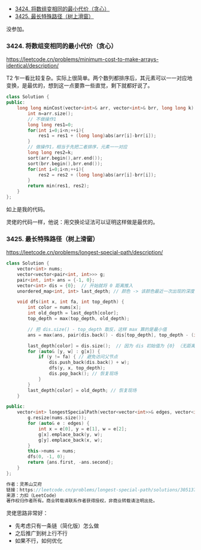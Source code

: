 
<!-- @import "[TOC]" {cmd="toc" depthFrom=1 depthTo=6 orderedList=false} -->

<!-- code_chunk_output -->

- [3424. 将数组变相同的最小代价（贪心）](#3424-将数组变相同的最小代价贪心)
- [3425. 最长特殊路径（树上滑窗）](#3425-最长特殊路径树上滑窗)

<!-- /code_chunk_output -->

没参加。

### 3424. 将数组变相同的最小代价（贪心）

https://leetcode.cn/problems/minimum-cost-to-make-arrays-identical/description/

T2 乍一看比较复杂。实际上很简单。两个数列都排序后，其元素可以一一对应地变换，是最优的，想到这一点要靠一些直觉，剩下就都好说了。

```cpp
class Solution {
public:
    long long minCost(vector<int>& arr, vector<int>& brr, long long k) {
        int n=arr.size();
        // 不做操作1
        long long res1=0;
        for(int i=0;i<n;++i){
            res1 = res1 + (long long)abs(arr[i]-brr[i]);
        }
        // 做操作1，相当于先把二者排序，元素一一对应
        long long res2=k;
        sort(arr.begin(),arr.end());
        sort(brr.begin(),brr.end());
        for(int i=0;i<n;++i){
            res2 = res2 + (long long)abs(arr[i]-brr[i]);
        }
        return min(res1, res2);
    }
};
```

如上是我的代码。

灵佬的代码一样，他说：用交换论证法可以证明这样做是最优的。

### 3425. 最长特殊路径（树上滑窗）

https://leetcode.cn/problems/longest-special-path/description/

```cpp
class Solution {
    vector<int> nums;
    vector<vector<pair<int, int>>> g;
    pair<int, int> ans = {-1, 0};
    vector<int> dis = {0};  // 开始就将 0 距离推入
    unordered_map<int, int> last_depth; // 颜色 -> 该颜色最近一次出现的深度 +1，注意这里已经 +1 了

    void dfs(int x, int fa, int top_depth) {
        int color = nums[x];
        int old_depth = last_depth[color];
        top_depth = max(top_depth, old_depth);

        // 把 dis.size() - top_depth 取反，这样 max 算的是最小值
        ans = max(ans, pair(dis.back() - dis[top_depth], top_depth - (int) dis.size()));

        last_depth[color] = dis.size();  // 因为 dis 初始值为 {0} （无距离），所以 0 节点深度对应 1
        for (auto& [y, w] : g[x]) {
            if (y != fa) { // 避免访问父节点
                dis.push_back(dis.back() + w);
                dfs(y, x, top_depth);
                dis.pop_back(); // 恢复现场
            }
        }
        last_depth[color] = old_depth; // 恢复现场
    }

public:
    vector<int> longestSpecialPath(vector<vector<int>>& edges, vector<int>& nums) {
        g.resize(nums.size());
        for (auto& e : edges) {
            int x = e[0], y = e[1], w = e[2];
            g[x].emplace_back(y, w);
            g[y].emplace_back(x, w);
        }
        this->nums = nums;
        dfs(0, -1, 0);
        return {ans.first, -ans.second};
    }
};

作者：灵茶山艾府
链接：https://leetcode.cn/problems/longest-special-path/solutions/3051377/shu-shang-hua-chuang-pythonjavacgo-by-en-rh5m/
来源：力扣（LeetCode）
著作权归作者所有。商业转载请联系作者获得授权，非商业转载请注明出处。
```

灵佬思路非常好：
- 先考虑只有一条链（简化版）怎么做
- 之后推广到树上行不行
- 如果不行，如何优化
